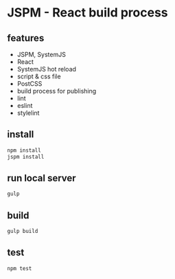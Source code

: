 # JSPM - React build process

## features

- JSPM, SystemJS
- React
- SystemJS hot reload
 - script & css file
- PostCSS
- build process for publishing
- lint
 - eslint
 - stylelint

## install

```bash
npm install
jspm install
```

## run local server

```bash
gulp
```

## build

```bash
gulp build
```

## test

```bash
npm test
```